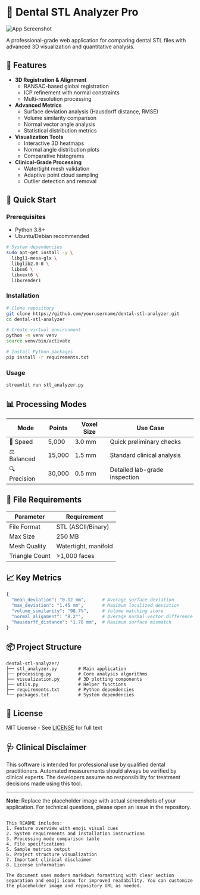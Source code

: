 
# 🦷 Dental STL Analyzer Pro

![App Screenshot](https://via.placeholder.com/800x400.png?text=3D+Visualization+and+Metrics+Dashboard)

A professional-grade web application for comparing dental STL files with advanced 3D visualization and quantitative analysis.

## 🌟 Features

- **3D Registration & Alignment**
  - RANSAC-based global registration
  - ICP refinement with normal constraints
  - Multi-resolution processing
- **Advanced Metrics**
  - Surface deviation analysis (Hausdorff distance, RMSE)
  - Volume similarity comparison
  - Normal vector angle analysis
  - Statistical distribution metrics
- **Visualization Tools**
  - Interactive 3D heatmaps
  - Normal angle distribution plots
  - Comparative histograms
- **Clinical-Grade Processing**
  - Watertight mesh validation
  - Adaptive point cloud sampling
  - Outlier detection and removal

## 🚀 Quick Start

### Prerequisites
- Python 3.8+
- Ubuntu/Debian recommended
```bash
# System dependencies
sudo apt-get install -y \
  libgl1-mesa-glx \
  libglib2.0-0 \
  libsm6 \
  libxext6 \
  libxrender1
```

### Installation
```bash
# Clone repository
git clone https://github.com/yourusername/dental-stl-analyzer.git
cd dental-stl-analyzer

# Create virtual environment
python -m venv venv
source venv/bin/activate

# Install Python packages
pip install -r requirements.txt
```

### Usage
```bash
streamlit run stl_analyzer.py
```

## 📊 Processing Modes

| Mode | Points | Voxel Size | Use Case |
|------|--------|------------|----------|
| 🚀 Speed | 5,000 | 3.0 mm | Quick preliminary checks |
| ⚖️ Balanced | 15,000 | 1.5 mm | Standard clinical analysis |
| 🔍 Precision | 30,000 | 0.5 mm | Detailed lab-grade inspection |

## 📂 File Requirements

| Parameter | Requirement |
|-----------|-------------|
| File Format | STL (ASCII/Binary) |
| Max Size | 250 MB |
| Mesh Quality | Watertight, manifold |
| Triangle Count | >1,000 faces |

## 📈 Key Metrics

```python
{
  "mean_deviation": "0.12 mm",      # Average surface deviation
  "max_deviation": "1.45 mm",       # Maximum localized deviation
  "volume_similarity": "98.7%",     # Volume matching score
  "normal_alignment": "8.2°",       # Average normal vector difference
  "hausdorff_distance": "1.78 mm",  # Maximum surface mismatch
}
```

## 📦 Project Structure
```
dental-stl-analyzer/
├── stl_analyzer.py        # Main application
├── processing.py          # Core analysis algorithms
├── visualization.py       # 3D plotting components
├── utils.py               # Helper functions
├── requirements.txt       # Python dependencies
└── packages.txt           # System dependencies
```

## 📄 License
MIT License - See [LICENSE](LICENSE) for full text

## 🩺 Clinical Disclaimer
This software is intended for professional use by qualified dental practitioners. Automated measurements should always be verified by clinical experts. The developers assume no responsibility for treatment decisions made using this tool.

---

**Note**: Replace the placeholder image with actual screenshots of your application. For technical questions, please open an issue in the repository.
```

This README includes:
1. Feature overview with emoji visual cues
2. System requirements and installation instructions
3. Processing mode comparison table
4. File specifications
5. Sample metrics output
6. Project structure visualization
7. Important clinical disclaimer
8. License information

The document uses modern markdown formatting with clear section separation and emoji icons for improved readability. You can customize the placeholder image and repository URL as needed.